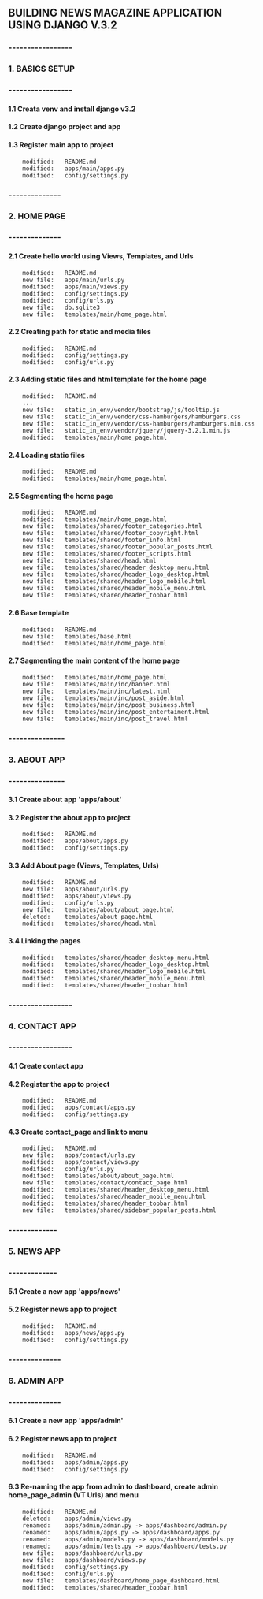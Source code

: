 ## BUILDING NEWS MAGAZINE APPLICATION USING DJANGO V.3.2


### -----------------
### 1. BASICS SETUP
### -----------------


#### 1.1 Creata venv and install django v3.2

#### 1.2 Create django project and app

#### 1.3 Register main app to project

        modified:   README.md
        modified:   apps/main/apps.py
        modified:   config/settings.py


### --------------
### 2. HOME PAGE
### --------------


#### 2.1 Create hello world using Views, Templates, and Urls

        modified:   README.md
        new file:   apps/main/urls.py
        modified:   apps/main/views.py
        modified:   config/settings.py
        modified:   config/urls.py
        new file:   db.sqlite3
        new file:   templates/main/home_page.html


#### 2.2 Creating path for static and media files

        modified:   README.md
        modified:   config/settings.py
        modified:   config/urls.py


#### 2.3 Adding static files and html template for the home page

        modified:   README.md
        ...
        new file:   static_in_env/vendor/bootstrap/js/tooltip.js
        new file:   static_in_env/vendor/css-hamburgers/hamburgers.css
        new file:   static_in_env/vendor/css-hamburgers/hamburgers.min.css
        new file:   static_in_env/vendor/jquery/jquery-3.2.1.min.js
        modified:   templates/main/home_page.html


#### 2.4 Loading static files

        modified:   README.md
        modified:   templates/main/home_page.html


#### 2.5 Sagmenting the home page

        modified:   README.md
        modified:   templates/main/home_page.html
        new file:   templates/shared/footer_categories.html
        new file:   templates/shared/footer_copyright.html
        new file:   templates/shared/footer_info.html
        new file:   templates/shared/footer_popular_posts.html
        new file:   templates/shared/footer_scripts.html
        new file:   templates/shared/head.html
        new file:   templates/shared/header_desktop_menu.html
        new file:   templates/shared/header_logo_desktop.html
        new file:   templates/shared/header_logo_mobile.html
        new file:   templates/shared/header_mobile_menu.html
        new file:   templates/shared/header_topbar.html


#### 2.6 Base template

        modified:   README.md
        new file:   templates/base.html
        modified:   templates/main/home_page.html


#### 2.7 Sagmenting the main content of the home page

        modified:   templates/main/home_page.html
        new file:   templates/main/inc/banner.html
        new file:   templates/main/inc/latest.html
        new file:   templates/main/inc/post_aside.html
        new file:   templates/main/inc/post_business.html
        new file:   templates/main/inc/post_entertaiment.html
        new file:   templates/main/inc/post_travel.html


### ---------------
### 3. ABOUT APP
### ---------------


#### 3.1 Create about app 'apps/about'


#### 3.2 Register the about app to project

        modified:   README.md
        modified:   apps/about/apps.py
        modified:   config/settings.py


#### 3.3 Add About page (Views, Templates, Urls)

        modified:   README.md
        new file:   apps/about/urls.py
        modified:   apps/about/views.py
        modified:   config/urls.py
        new file:   templates/about/about_page.html
        deleted:    templates/about_page.html
        modified:   templates/shared/head.html


#### 3.4 Linking the pages

        modified:   templates/shared/header_desktop_menu.html
        modified:   templates/shared/header_logo_desktop.html
        modified:   templates/shared/header_logo_mobile.html
        modified:   templates/shared/header_mobile_menu.html
        modified:   templates/shared/header_topbar.html


### -----------------
### 4. CONTACT APP
### -----------------


#### 4.1 Create contact app


#### 4.2 Register the app to project

        modified:   README.md
        modified:   apps/contact/apps.py
        modified:   config/settings.py


#### 4.3 Create contact_page and link to menu

        modified:   README.md
        new file:   apps/contact/urls.py
        modified:   apps/contact/views.py
        modified:   config/urls.py
        modified:   templates/about/about_page.html
        new file:   templates/contact/contact_page.html
        modified:   templates/shared/header_desktop_menu.html
        modified:   templates/shared/header_mobile_menu.html
        modified:   templates/shared/header_topbar.html
        new file:   templates/shared/sidebar_popular_posts.html


### -------------
### 5. NEWS APP
### -------------


#### 5.1 Create a new app 'apps/news'


#### 5.2 Register news app to project

        modified:   README.md
        modified:   apps/news/apps.py
        modified:   config/settings.py



### --------------
### 6. ADMIN APP
### --------------


#### 6.1 Create a new app 'apps/admin'


#### 6.2 Register news app to project

        modified:   README.md
        modified:   apps/admin/apps.py
        modified:   config/settings.py


#### 6.3 Re-naming the app from admin to dashboard, create admin home_page_admin (VT Urls) and menu

        modified:   README.md
        deleted:    apps/admin/views.py
        renamed:    apps/admin/admin.py -> apps/dashboard/admin.py
        renamed:    apps/admin/apps.py -> apps/dashboard/apps.py
        renamed:    apps/admin/models.py -> apps/dashboard/models.py
        renamed:    apps/admin/tests.py -> apps/dashboard/tests.py
        new file:   apps/dashboard/urls.py
        new file:   apps/dashboard/views.py
        modified:   config/settings.py
        modified:   config/urls.py
        new file:   templates/dashboard/home_page_dashboard.html
        modified:   templates/shared/header_topbar.html









































































































































































